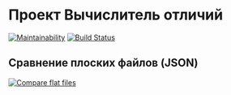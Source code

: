# Проект Вычислитель отличий

[![Maintainability](https://api.codeclimate.com/v1/badges/01fb914f228f4befaa3c/maintainability)](https://codeclimate.com/github/Tadamory/frontend-project-lvl2/maintainability)
[![Build Status](https://travis-ci.org/Tadamory/frontend-project-lvl2.svg?branch=master)](https://travis-ci.org/Tadamory/frontend-project-lvl2)

## Сравнение плоских файлов (JSON)

[![Compare flat files](https://asciinema.org/a/FKgBSWmoSnLQVHUCN2vblyS5I.png)](https://asciinema.org/a/FKgBSWmoSnLQVHUCN2vblyS5I)
